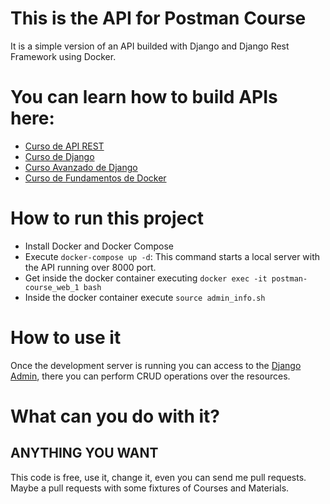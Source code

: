 

# This is the API for Postman Course

It is a simple version of an API builded with Django and Django Rest Framework
using Docker.


# You can learn how to build APIs here:

- [Curso de API REST](https://platzi.com/clases/api-rest/)
- [Curso de Django](https://platzi.com/clases/django/)
- [Curso Avanzado de Django](https://platzi.com/clases/django-avanzado/)
- [Curso de Fundamentos de Docker](https://platzi.com/clases/docker/)

# How to run this project
- Install Docker and Docker Compose
- Execute `docker-compose up -d`: This command starts a local server with the API running over 8000 port.
- Get inside the docker container executing `docker exec -it postman-course_web_1 bash`
- Inside the docker container execute `source admin_info.sh`

# How to use it
Once the development server is running you can access to the [Django Admin](http://localhost:8000/admin/), there you can perform CRUD operations over the resources. 


# What can you do with it?
## ANYTHING YOU WANT 

This code is free, use it, change it, even you can send me pull requests. Maybe a pull requests with some fixtures of Courses and Materials.

